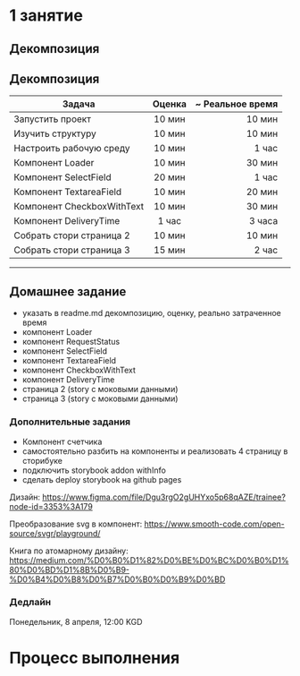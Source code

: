 # 1 занятие

## Декомпозиция

## Декомпозиция

| Задача        | Оценка           | ~ Реальное время  |
| ------------- |:-------------:| -----:|
| Запустить проект | 10 мин | 10 мин |
| Изучить структуру | 10 мин | 10 мин |
| Настроить рабочую среду | 10 мин | 1 час |
| Компонент Loader | 10 мин | 30 мин |
| Компонент SelectField | 20 мин | 1 час |
| Компонент TextareaField | 10 мин | 20 мин |
| Компонент CheckboxWithText | 10 мин | 30 мин |
| Компонент DeliveryTime | 1 час | 3 часа  |
| Собрать стори страница 2  | 10 мин | 10 мин |
| Собрать стори страница 3 | 15 мин | 2 час |
---
## Домашнее задание

- указать в readme.md декомпозицию, оценку, реально затраченное время
- компонент Loader
- компонент RequestStatus
- компонент SelectField
- компонент TextareaField
- компонент CheckboxWithText
- компонент DeliveryTime
- страница 2 (story с моковыми данными)
- страница 3 (story с моковыми данными)

### Дополнительные задания

- Компонент счетчика
- самостоятельно разбить на компоненты и реализовать 4 страницу в сторибуке
- подключить storybook addon withInfo
- сделать deploy storybook на github pages

Дизайн:
https://www.figma.com/file/Dgu3rgO2gUHYxo5p68qAZE/trainee?node-id=3353%3A179

Преобразование svg в компонент:
https://www.smooth-code.com/open-source/svgr/playground/

Книга по атомарному дизайну:
https://medium.com/%D0%B0%D1%82%D0%BE%D0%BC%D0%B0%D1%80%D0%BD%D1%8B%D0%B9-%D0%B4%D0%B8%D0%B7%D0%B0%D0%B9%D0%BD

### Дедлайн

Понедельник, 8 апреля, 12:00 KGD

# Процесс выполнения
